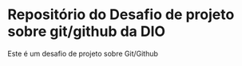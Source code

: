# Repositório do Desafio de projeto sobre git/github da DIO  
Este é um desafio de projeto sobre Git/Github
